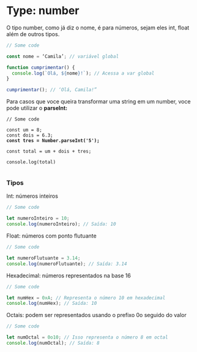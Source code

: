 # Type: number

O tipo number, como já diz o nome, é para números, sejam eles int, float além de outros tipos.

```javascript
// Some code

const nome = ‘Camila’; // variável global

function cumprimentar() {
  console.log(`Olá, ${nome}!`); // Acessa a var global
}

cumprimentar(); // ‘Olá, Camila!”

```



Para casos que voce queira transformar uma string em um number, voce pode utilizar o **parseInt:**

<pre class="language-javascript"><code class="lang-javascript">// Some code

const um = 8;
const dois = 6.3;
<strong>const tres = Number.parseInt('5');
</strong>
const total = um + dois + tres;

console.log(total)

</code></pre>



### Tipos



Int: números inteiros

```javascript
// Some code

let numeroInteiro = 10;
console.log(numeroInteiro); // Saída: 10

```



Float: números com ponto flutuante

```javascript
// Some code

let numeroFlutuante = 3.14;
console.log(numeroFlutuante); // Saída: 3.14

```



Hexadecimal: números representados na base 16

```javascript
// Some code

let numHex = 0xA; // Representa o número 10 em hexadecimal
console.log(numHex); // Saída: 10

```



Octais: podem ser representados usando o prefixo 0o seguido do valor&#x20;

```javascript
// Some code

let numOctal = 0o10; // Isso representa o número 8 em octal
console.log(numOctal); // Saída: 8

```

